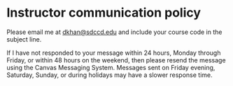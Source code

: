 # Instructor communication policy

Please email me at dkhan@sdccd.edu and include your course code in the subject line.

If I have not responded to your message within 24 hours, Monday through Friday, or within 48 hours on the weekend, then please resend the message using the Canvas Messaging System. 
Messages sent on Friday evening, Saturday, Sunday, or during holidays may have a slower response time.
